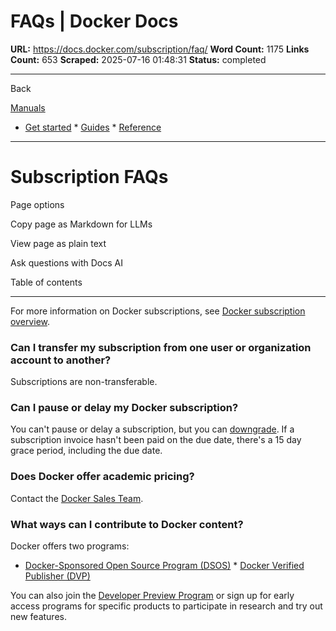 # FAQs | Docker Docs

**URL:** https://docs.docker.com/subscription/faq/
**Word Count:** 1175
**Links Count:** 653
**Scraped:** 2025-07-16 01:48:31
**Status:** completed

---

Back

[Manuals](https://docs.docker.com/manuals/)

  * [Get started](https://docs.docker.com/get-started/)   * [Guides](https://docs.docker.com/guides/)   * [Reference](https://docs.docker.com/reference/)

* * *

# Subscription FAQs

Page options

Copy page as Markdown for LLMs

View page as plain text

Ask questions with Docs AI

Table of contents

* * *

For more information on Docker subscriptions, see [Docker subscription overview](https://docs.docker.com/subscription/).

### Can I transfer my subscription from one user or organization account to another?

Subscriptions are non-transferable.

### Can I pause or delay my Docker subscription?

You can't pause or delay a subscription, but you can [downgrade](https://docs.docker.com/subscription/change/). If a subscription invoice hasn't been paid on the due date, there's a 15 day grace period, including the due date.

### Does Docker offer academic pricing?

Contact the [Docker Sales Team](https://www.docker.com/company/contact).

### What ways can I contribute to Docker content?

Docker offers two programs:

  * [Docker-Sponsored Open Source Program \(DSOS\)](https://docs.docker.com/docker-hub/repos/manage/trusted-content/dsos-program/)   * [Docker Verified Publisher \(DVP\)](https://docs.docker.com/docker-hub/repos/manage/trusted-content/dvp-program/)

You can also join the [Developer Preview Program](https://www.docker.com/community/get-involved/developer-preview/) or sign up for early access programs for specific products to participate in research and try out new features.